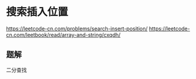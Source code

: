 # 搜索插入位置

https://leetcode-cn.com/problems/search-insert-position/
https://leetcode-cn.com/leetbook/read/array-and-string/cxqdh/

## 题解

二分查找
